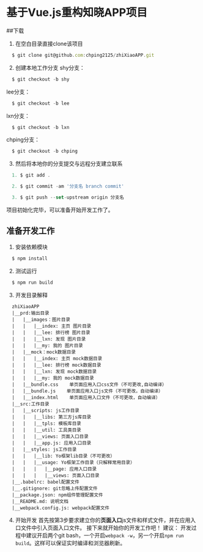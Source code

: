 # 基于Vue.js重构知晓APP项目

##下载
1. 在空白目录直接clone该项目
```js
  $ git clone git@github.com:chping2125/zhiXiaoAPP.git
```

2. 创建本地工作分支
shy分支：
```js
  $ git checkout -b shy
```

lee分支：
```js
  $ git checkout -b lee
```

lxn分支：
```js
  $ git checkout -b lxn
```

chping分支：
```js
  $ git checkout -b chping
```

3. 然后将本地你的分支提交与远程分支建立联系
```js
  1. $ git add .

  2. $ git commit -am '分支名 branch commit'

  3. $ git push --set-upstream origin 分支名
```
项目初始化完毕，可以准备开始开发工作了。

## 准备开发工作
1. 安装依赖模块
```js
  $ npm install
```

2. 测试运行
```js
  $ npm run build
```

3. 开发目录解释
```
  zhiXiaoAPP
  |__prd:输出目录
  |   |__images：图片目录
  |   |   |__index: 主页 图片目录
  |   |   |__lee: 排行榜 图片目录
  |   |   |__lxn: 发现 图片目录
  |   |   |__my: 我的 图片目录
  |   |__mock：mock数据目录
  |   |   |__index: 主页 mock数据目录
  |   |   |__lee: 排行榜 mock数据目录
  |   |   |__lxn: 发现 mock数据目录
  |   |   |__my: 我的 mock数据目录
  |   |__bundle.css    单页面应用入口css文件（不可更改,自动编译）
  |   |__bundle.js    单页面应用入口js文件（不可更改，自动编译）
  |   |__index.html    单页面应用入口文件（不可更改，自动编译）
  |__src:工作目录
  |   |__scripts: js工作目录
  |   |   |__libs: 第三方js库目录
  |   |   |__tpls: 模板库目录
  |   |   |__util: 工具类目录
  |   |   |__views: 页面入口目录
  |   |   |__app.js: 应用入口目录
  |   |__styles: js工作目录
  |   |   |__lib: Yo框架lib目录（不可更改）
  |   |   |__usage: Yo框架工作目录（只解释常用目录）
  |   |   |   |__page: 应用入口目录
  |   |   |   |__views: 页面入口目录
  |__.babelrc: babel配置文件
  |__.gitignore: git忽略上传配置文件
  |__package.json: npm组件管理配置文件
  |__README.md: 说明文档
  |__webpack.config.js: webpack配置文件

```

4. 开始开发
首先按第3步要求建立你的**页面入口**js文件和样式文件，并在应用入口文件中引入页面入口文件。
接下来就开始你的开发工作吧！
建议： 开发过程中建议开启两个git bash，一个开启``webpack -w``，另一个开启``npm run build``。这样可以保证实时编译和浏览器刷新。
